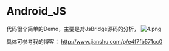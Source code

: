 # Android_JS
代码很个简单的Demo，主要是对JsBridge源码的分析，
![4.png](http://upload-images.jianshu.io/upload_images/2608779-9a44c64c5a415e1b.png?imageMogr2/auto-orient/strip%7CimageView2/2/w/1240)

具体可参考我的博客：
http://www.jianshu.com/p/e4f7fb571cc0
